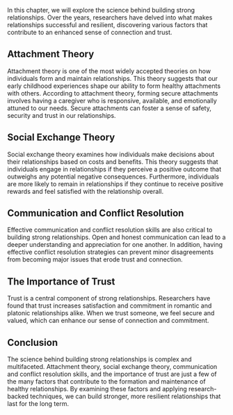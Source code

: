 
In this chapter, we will explore the science behind building strong relationships. Over the years, researchers have delved into what makes relationships successful and resilient, discovering various factors that contribute to an enhanced sense of connection and trust.

Attachment Theory
-----------------

Attachment theory is one of the most widely accepted theories on how individuals form and maintain relationships. This theory suggests that our early childhood experiences shape our ability to form healthy attachments with others. According to attachment theory, forming secure attachments involves having a caregiver who is responsive, available, and emotionally attuned to our needs. Secure attachments can foster a sense of safety, security and trust in our relationships.

Social Exchange Theory
----------------------

Social exchange theory examines how individuals make decisions about their relationships based on costs and benefits. This theory suggests that individuals engage in relationships if they perceive a positive outcome that outweighs any potential negative consequences. Furthermore, individuals are more likely to remain in relationships if they continue to receive positive rewards and feel satisfied with the relationship overall.

Communication and Conflict Resolution
-------------------------------------

Effective communication and conflict resolution skills are also critical to building strong relationships. Open and honest communication can lead to a deeper understanding and appreciation for one another. In addition, having effective conflict resolution strategies can prevent minor disagreements from becoming major issues that erode trust and connection.

The Importance of Trust
-----------------------

Trust is a central component of strong relationships. Researchers have found that trust increases satisfaction and commitment in romantic and platonic relationships alike. When we trust someone, we feel secure and valued, which can enhance our sense of connection and commitment.

Conclusion
----------

The science behind building strong relationships is complex and multifaceted. Attachment theory, social exchange theory, communication and conflict resolution skills, and the importance of trust are just a few of the many factors that contribute to the formation and maintenance of healthy relationships. By examining these factors and applying research-backed techniques, we can build stronger, more resilient relationships that last for the long term.
